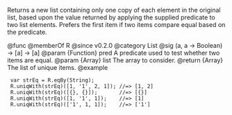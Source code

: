 Returns a new list containing only one copy of each element in the original
list, based upon the value returned by applying the supplied predicate to
two list elements. Prefers the first item if two items compare equal based
on the predicate.

@func
@memberOf R
@since v0.2.0
@category List
@sig (a, a -> Boolean) -> [a] -> [a]
@param {Function} pred A predicate used to test whether two items are equal.
@param {Array} list The array to consider.
@return {Array} The list of unique items.
@example

     var strEq = R.eqBy(String);
     R.uniqWith(strEq)([1, '1', 2, 1]); //=> [1, 2]
     R.uniqWith(strEq)([{}, {}]);       //=> [{}]
     R.uniqWith(strEq)([1, '1', 1]);    //=> [1]
     R.uniqWith(strEq)(['1', 1, 1]);    //=> ['1']
